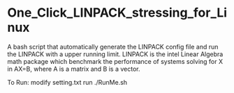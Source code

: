 # One_Click_LINPACK_stressing_for_Linux
A bash script that automatically generate the LINPACK config file and run the LINPACK with a upper running limit. LINPACK is the intel Linear Algebra math package which benchmark the performance of systems solving for X in AX=B, where A is a matrix and B is a vector.

To Run: 
modify setting.txt
run ./RunMe.sh
